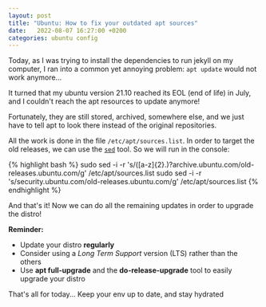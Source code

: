 ```yaml
---
layout: post
title: "Ubuntu: How to fix your outdated apt sources"
date:   2022-08-07 16:27:00 +0200
categories: ubuntu config
---
```


Today, as I was trying to install the dependencies to run jekyll on my computer, I ran into a common yet annoying problem: `apt update` would not work anymore...

It turned that my ubuntu version 21.10 reached its EOL (end of life) in July, and I couldn't reach the apt resources to update anymore!

Fortunately, they are still stored, archived, somewhere else, and we just have to tell apt to look there instead of the original repositories.

All the work is done in the file `/etc/apt/sources.list`.
In order to target the old releases, we can use the [`sed`](https://linuxize.com/post/how-to-use-sed-to-find-and-replace-string-in-files/) tool.
So we will run in the console:

{% highlight bash %}
sudo sed -i -r 's/([a-z]{2}.)?archive.ubuntu.com/old-releases.ubuntu.com/g' /etc/apt/sources.list
sudo sed -i -r 's/security.ubuntu.com/old-releases.ubuntu.com/g' /etc/apt/sources.list
{% endhighlight %}

And that's it! Now we can do all the remaining updates in order to upgrade the distro!

**Reminder:**
* Update your distro **regularly**
* Consider using a *Long Term Support* version (LTS) rather than the others
* Use **apt full-upgrade** and the **do-release-upgrade** tool to easily upgrade your distro

That's all for today... Keep your env up to date, and stay hydrated 